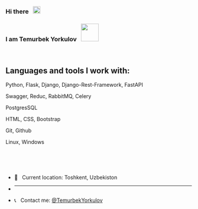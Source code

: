 ### Hi there &nbsp; <img src="https://media.giphy.com/media/hSWLUec2syFY0uJ4rh/giphy.gif" width="20px">
### I am Temurbek Yorkulov &nbsp; <img src="https://media.giphy.com/media/9rhNJScGSlneHpLtnz/giphy.gif" width="48px">
<br>
<h2>Languages and tools I work with:</h2>

Python, Flask, Django, Django-Rest-Framework, FastAPI

Swagger, Reduc, RabbitMQ, Celery

PostgresSQL

HTML, CSS, Bootstrap

Git, Github 

Linux, Windows
<!-- <code> <img src="https://www.freeiconspng.com/thumbs/html5-icon/html5-icon-1.png" width="25px"> </code>
<code> <img src="https://cdn-icons-png.flaticon.com/512/5968/5968242.png" width="25px"> </code>
<code> <img src="https://w7.pngwing.com/pngs/206/645/png-transparent-sass-logos-and-brands-line-filled-icon.png" width="25px"> </code>
<code> <img src="https://upload.wikimedia.org/wikipedia/commons/thumb/b/b2/Bootstrap_logo.svg/1280px-Bootstrap_logo.svg.png" width="25px"> </code>
<code> <img src="https://www.kindpng.com/picc/m/67-678384_transparent-javascript-icon-png-png-download.png" width="25px"> </code>
<code> <img src="https://w7.pngwing.com/pngs/173/36/png-transparent-postgresql-logo-computer-software-database-open-source-s-text-head-snout.png" width="25px"> </code>
<code> <img src="https://image.pngaaa.com/282/619282-middle.png" width="25px"> </code>
<code> <img src="https://www.vhv.rs/dpng/d/208-2081416_django-development-png-transparent-django-logo-png-download.png" width="25px"> </code> -->
<br><br><br>
- 📍 &nbsp; Current location: Toshkent, Uzbekiston
- <hr>
- 📞 &nbsp; Contact me: <a href="https://t.me//+998930941918">@TemurbekYorkulov</a>
